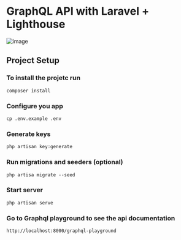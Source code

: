 # GraphQL API with Laravel + Lighthouse

![image](https://user-images.githubusercontent.com/6644833/136572406-24540bfd-f19e-4665-b3a1-6de4d2ef4d09.png)


## Project Setup

### To install the projetc run
```
composer install
```

### Configure you app
```
cp .env.example .env
```

### Generate keys
```
php artisan key:generate
```

### Run migrations and seeders (optional)
```
php artisa migrate --seed
```

### Start server
```
php artisan serve
```

### Go to Graphql playground to see the api documentation
```
http://localhost:8000/graphql-playground
```

